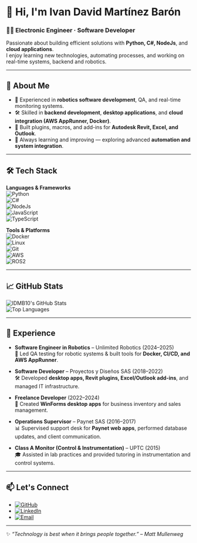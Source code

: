 # 👋 Hi, I'm Ivan David Martínez Barón

### 🧑‍💻 Electronic Engineer · Software Developer
Passionate about building efficient solutions with **Python, C#, NodeJs**, and **cloud applications**.  
I enjoy learning new technologies, automating processes, and working on real-time systems, backend and robotics.

---

## 🚀 About Me
- 🎯 Experienced in **robotics software development**, QA, and real-time monitoring systems.  
- 🛠️ Skilled in **backend development**, **desktop applications**, and **cloud integration (AWS AppRunner, Docker)**.  
- 🔌 Built plugins, macros, and add-ins for **Autodesk Revit, Excel, and Outlook**.  
- 🌱 Always learning and improving — exploring advanced **automation and system integration**.  

---

## 🛠️ Tech Stack
**Languages & Frameworks**  
![Python](https://img.shields.io/badge/-Python-3776AB?logo=python&logoColor=white)  
![C#](https://img.shields.io/badge/-C%23-239120?logo=c-sharp&logoColor=white)  
![NodeJs](https://img.shields.io/badge/-NodeJs-339933?logo=node.js&logoColor=white)  
![JavaScript](https://img.shields.io/badge/-JavaScript-F7DF1E?logo=javascript&logoColor=black)  
![TypeScript](https://img.shields.io/badge/-TypeScript-3178C6?logo=typescript&logoColor=white)  

**Tools & Platforms**  
![Docker](https://img.shields.io/badge/-Docker-2496ED?logo=docker&logoColor=white)  
![Linux](https://img.shields.io/badge/-Linux-FCC624?logo=linux&logoColor=black)  
![Git](https://img.shields.io/badge/-Git-F05032?logo=git&logoColor=white)  
![AWS](https://img.shields.io/badge/-AWS-232F3E?logo=amazonaws&logoColor=white)  
![ROS2](https://img.shields.io/badge/-ROS2-22314E?logo=ros&logoColor=white)  

---

## 📈 GitHub Stats
![IDMB10's GitHub Stats](https://github-readme-stats.vercel.app/api?username=IDMB10&show_icons=true&theme=radical)  
![Top Languages](https://github-readme-stats.vercel.app/api/top-langs/?username=IDMB10&layout=compact&theme=radical)  

---

## 💼 Experience

- **Software Engineer in Robotics** – Unlimited Robotics (2024–2025)  
  🦾 Led QA testing for robotic systems & built tools for **Docker, CI/CD, and AWS AppRunner**.  

- **Software Developer** – Proyectos y Diseños SAS (2018–2022)  
  🛠️ Developed **desktop apps, Revit plugins, Excel/Outlook add-ins**, and managed IT infrastructure.  

- **Freelance Developer** (2022–2024)  
  🛒 Created **WinForms desktop apps** for business inventory and sales management.  

- **Operations Supervisor** – Paynet SAS (2016–2017)  
  📊 Supervised support desk for **Paynet web apps**, performed database updates, and client communication.  

- **Class A Monitor (Control & Instrumentation)** – UPTC (2015)  
  🎓 Assisted in lab practices and provided tutoring in instrumentation and control systems.

---

## 📫 Let's Connect

- [![GitHub](https://img.shields.io/badge/GitHub-181717?logo=github&logoColor=white)](https://github.com/IDMB10)
- [![LinkedIn](https://img.shields.io/badge/LinkedIn-0A66C2?logo=linkedin&logoColor=white)](https://www.linkedin.com/in/ivan-david-martinez-baron-84a569157/)
- [![Email](https://img.shields.io/badge/Email-D14836?logo=gmail&logoColor=white)](mailto:ivandavid.martinez10@gmail.com)

---

✨ *“Technology is best when it brings people together.” – Matt Mullenweg*
